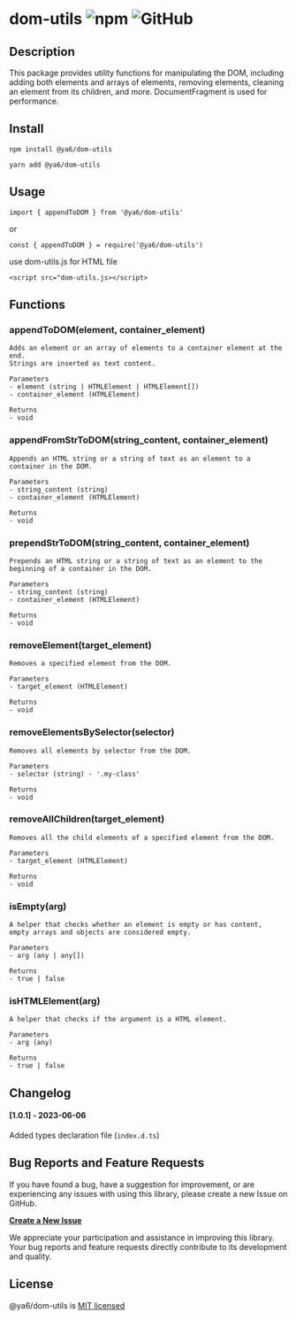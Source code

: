 # dom-utils ![npm](https://img.shields.io/npm/v/@ya6/dom-utils) ![GitHub](https://img.shields.io/github/license/ya6/dom-utils)

## Description
This package provides utility functions for manipulating the DOM, including adding both elements and arrays of elements, removing elements, cleaning an element from its children, and more.
DocumentFragment is used for performance.

## Install
```
npm install @ya6/dom-utils
```
```
yarn add @ya6/dom-utils
```
## Usage
```
import { appendToDOM } from '@ya6/dom-utils'
```
or
```
const { appendToDOM } = require('@ya6/dom-utils')
```
use dom-utils.js for HTML file
```
<script src="dom-utils.js></script>
```
## Functions

### appendToDOM(element, container_element)
	Adds an element or an array of elements to a container element at the end.
	Strings are inserted as text content.

	Parameters
  	- element (string | HTMLElement | HTMLElement[])
	- container_element (HTMLElement)

	Returns
	- void


### appendFromStrToDOM(string_content, container_element)
	Appends an HTML string or a string of text as an element to a container in the DOM.

	Parameters
	- string_content (string)
	- container_element (HTMLElement)

	Returns
	- void


### prependStrToDOM(string_content, container_element)
	Prepends an HTML string or a string of text as an element to the beginning of a container in the DOM.

	Parameters
	- string_content (string)
	- container_element (HTMLElement)

	Returns
	- void


### removeElement(target_element)
	Removes a specified element from the DOM.

	Parameters
	- target_element (HTMLElement)

	Returns
	- void
### removeElementsBySelector(selector)
	Removes all elements by selector from the DOM.

	Parameters
	- selector (string) - '.my-class'

	Returns
	- void


### removeAllChildren(target_element)
	Removes all the child elements of a specified element from the DOM.

	Parameters
	- target_element (HTMLElement)

	Returns
	- void

### isEmpty(arg)
	A helper that checks whether an element is empty or has content,
	empty arrays and objects are considered empty.

	Parameters
	- arg (any | any[])

	Returns
	- true | false

### isHTMLElement(arg)
	A helper that checks if the argument is a HTML element.

	Parameters
	- arg (any)

	Returns
	- true | false

## Changelog

#### [1.0.1] - 2023-06-06

Added types declaration file (`index.d.ts`)

## Bug Reports and Feature Requests

If you have found a bug, have a suggestion for improvement, or are experiencing any issues with using this library, please create a new Issue on GitHub.

[**Create a New Issue**](https://github.com/ya6/dom-utils/issues/new)

We appreciate your participation and assistance in improving this library. Your bug reports and feature requests directly contribute to its development and quality.


## License
@ya6/dom-utils is [MIT licensed](https://github.com/ya6/dom-utils/blob/main/LICENSE)
